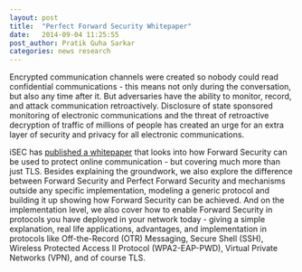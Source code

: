 ```yaml
---
layout: post
title:  "Perfect Forward Security Whitepaper"
date:   2014-09-04 11:25:55
post_author: Pratik Guha Sarkar
categories: news research
---
```


Encrypted communication channels were created so nobody could read confidential communications - this means not only during the conversation, but also any time after it. But adversaries have the ability to monitor, record, and attack communication retroactively. Disclosure of state sponsored monitoring of electronic communications and the threat of retroactive decryption of traffic of millions of people has created an urge for an extra layer of security and privacy for all electronic communications.

iSEC has [published a whitepaper](https://github.com/iSECPartners/publications/blob/master/whitepapers/perfect_forward_security.pdf?raw=true) that looks into how Forward Security can be used to protect online communication - but covering much more than just TLS. Besides explaining the groundwork, we also explore the difference between Forward Security and Perfect Forward Security and mechanisms outside any specific implementation, modeling a generic protocol and building it up showing how Forward Security can be achieved. And on the implementation level, we also cover how to enable Forward Security in protocols you have deployed in your network today - giving a simple explanation, real life applications, advantages, and implementation in protocols like Off-the-Record (OTR) Messaging, Secure Shell (SSH), Wireless Protected Access II Protocol (WPA2-EAP-PWD), Virtual Private Networks (VPN), and of course TLS.

